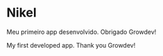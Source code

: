 # Nikel

Meu primeiro app desenvolvido. Obrigado Growdev!

My first developed app. Thank you Growdev!
